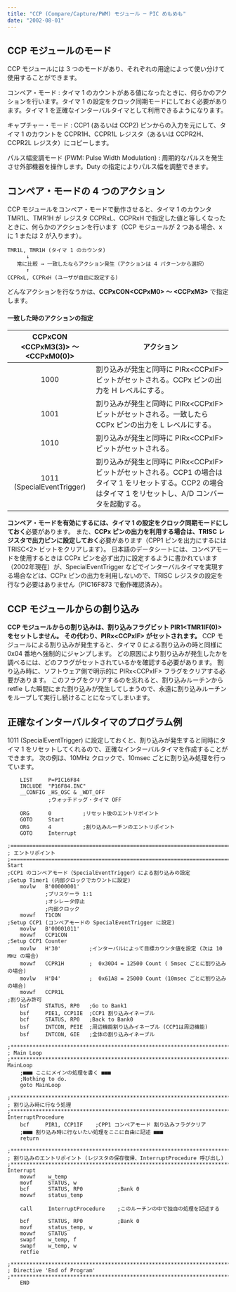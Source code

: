 ```yaml
---
title: "CCP (Compare/Capture/PWM) モジュール ─ PIC めもめも"
date: "2002-08-01"
---
```


CCP モジュールのモード
----

CCP モジュールには 3 つのモードがあり、それぞれの用途によって使い分けて使用することができます。

コンペア・モード
: タイマ 1 のカウントがある値になったときに、何らかのアクションを行います。タイマ 1 の設定をクロック同期モードにしておく必要があります。タイマ 1 を正確なインターバルタイマとして利用できるようになります。

キャプチャー・モード
: CCP1 (あるいは CCP2) ピンからの入力を元にして、タイマ 1 のカウントを CCPR1H、CCPR1L レジスタ（あるいは CCPR2H、CCPR2L レジスタ）にコピーします。

パルス幅変調モード (PWM: Pulse Width Modulation)
: 周期的なパルスを発生させ外部機器を操作します。Duty の指定によりパルス幅を調整できます。


コンペア・モードの 4 つのアクション
----

CCP モジュールをコンペア・モードで動作させると、タイマ 1 のカウンタ TMR1L、TMR1H が レジスタ CCPRxL、CCPRxH で指定した値と等しくなったときに、何らかのアクションを行います（CCP モジュールが 2 つある場合、x に 1 または 2 が入ります）。

~~~
TMR1L, TMR1H (タイマ 1 のカウンタ)
      ↓
   常に比較 → 一致したならアクション発生（アクションは 4 パターンから選択）
      ↑
CCPRxL, CCPRxH (ユーザが自由に設定する)
~~~

どんなアクションを行なうかは、**CCPxCON&lt;CCPxM0&gt; ～ &lt;CCPxM3&gt;** で指定します。

#### 一致した時のアクションの指定


| CCPxCON<BR>&lt;CCPxM3(3)&gt; ～ &lt;CCPxM0(0)&gt; | アクション |
| :----: | ---- |
| 1000 | 割り込みが発生と同時に PIRx&lt;CCPxIF&gt; ビットがセットされる。CCPx ピンの出力を H レベルにする。 |
| 1001 | 割り込みが発生と同時に PIRx&lt;CCPxIF&gt; ビットがセットされる。一致したら CCPx ピンの出力を L レベルにする。 |
| 1010 | 割り込みが発生と同時に PIRx&lt;CCPxIF&gt; ビットがセットされる。 |
| 1011<BR>(SpecialEventTrigger) | 割り込みが発生と同時に PIRx&lt;CCPxIF&gt; ビットがセットされる。CCP1 の場合はタイマ 1 をリセットする。CCP2 の場合はタイマ 1 をリセットし、A/D コンバータを起動する。 |

**コンペア・モードを有効にするには、タイマ 1 の設定をクロック同期モードにしておく**必要があります。
また、**CCPx ピンの出力を利用する場合は、TRISC レジスタで出力ピンに設定しておく**必要があります（CPP1 ピンを出力にするには TRISC&lt;2&gt; ビットをクリアします）。
日本語のデータシートには、コンペアモードを使用するときは CCPx ピンを必ず出力に設定するように書かれています（2002年現在）が、SpecialEventTrigger などでインターバルタイマを実現する場合などは、CCPx ピンの出力を利用しないので、TRISC レジスタの設定を行なう必要はありません（PIC16F873 で動作確認済み）。


CCP モジュールからの割り込み
----

**CCP モジュールからの割り込みは、割り込みフラグビット PIR1&lt;TMR1IF(0)&gt; をセットしません。**
**その代わり、PIRx&lt;CCPxIF&gt; がセットされます。**
CCP モジュールによる割り込みが発生すると、タイマ 0 による割り込みの時と同様に 0x04 番地へ強制的にジャンプします。
どの原因により割り込みが発生したかを調べるには、どのフラグがセットされているかを確認する必要があります。
割り込み時に、ソフトウェア側で明示的に PIRx&lt;CCPxIF&gt; フラグをクリアする必要があります。
このフラグをクリアするのを忘れると、割り込みルーチンから retfie した瞬間にまた割り込みが発生してしまうので、永遠に割り込みルーチンをループして実行し続けることになってしまいます。


正確なインターバルタイマのプログラム例
----

1011 (SpecialEventTrigger) に設定しておくと、割り込みが発生すると同時にタイマ 1 をリセットしてくれるので、正確なインターバルタイマを作成することができます。
次の例は、10MHz クロックで、10msec ごとに割り込み処理を行っています。

~~~
    LIST     P=PIC16F84
    INCLUDE  "P16F84.INC"
    __CONFIG _HS_OSC & _WDT_OFF
             ;ウォッチドッグ・タイマ OFF

    ORG      0          ;リセット後のエントリポイント
    GOTO     Start
    ORG      4          ;割り込みルーチンのエントリポイント
    GOTO     Interrupt

;==============================================================================
; エントリポイント
;==============================================================================
Start
;CCP1 のコンペアモード（SpecialEventTrigger）による割り込みの設定
;Setup Timer1 (内部クロックでカウントに設定)
    movlw   B'00000001'
            ;プリスケーラ 1:1
            ;オシレータ停止
            ;内部クロック
    movwf   T1CON
;Setup CCP1 (コンペアモードの SpecialEventTrigger に設定)
    movlw   B'00001011'
    movwf   CCP1CON
;Setup CCP1 Counter
    movlw   H'30'         ;インターバルによって目標カウンタ値を設定 (次は 10 MHz の場合)
    movwf   CCPR1H        ;  0x30D4 = 12500 Count ( 5msec ごとに割り込みの場合)
    movlw   H'D4'         ;  0x61A8 = 25000 Count (10msec ごとに割り込みの場合)
    movwf   CCPR1L
;割り込み許可
    bsf     STATUS, RP0   ;Go to Bank1
    bsf     PIE1, CCP1IE  ;CCP1 割り込みイネーブル
    bcf     STATUS, RP0   ;Back to Bank0
    bsf     INTCON, PEIE  ;周辺機能割り込みイネーブル (CCP1は周辺機能)
    bsf     INTCON, GIE   ;全体の割り込みイネーブル

;******************************************************************************
; Main Loop
;******************************************************************************
MainLoop
    ;■■■ ここにメインの処理を書く ■■■
    ;Nothing to do.
    goto MainLoop

;******************************************************************************
; 割り込み時に行なう処理
;******************************************************************************
InterruptProcedure
    bcf     PIR1, CCP1IF    ;CPP1 コンペアモード 割り込みフラグクリア
    ;■■■ 割り込み時に行ないたい処理をここに自由に記述 ■■■
    return

;******************************************************************************
; 割り込みのエントリポイント (レジスタの保存復帰、InterruptProcedure 呼び出し)
;******************************************************************************
Interrupt
    movwf    w_temp
    movf     STATUS, w
    bcf      STATUS, RP0           ;Bank 0
    movwf    status_temp

    call     InterruptProcedure    ;このルーチンの中で独自の処理を記述する

    bcf      STATUS, RP0           ;Bank 0
    movf     status_temp, w
    movwf    STATUS
    swapf    w_temp, f
    swapf    w_temp, w
    retfie

;******************************************************************************
; Directive 'End of Program'
;******************************************************************************
    END
~~~

